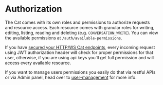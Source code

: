 # Authorization

The Cat comes with its own roles and permissions to authorize requests and resource access. Each resource comes with granular roles for writing, editing, listing, reading and deleting (e.g. `CONVERSATION_WRITE`). 
You can view the available permissions at `/auth/available-permissions`.

If you have [secured your HTTP/WS Cat endpoints](./authentication.md), every incoming request using JWT authorization header will check for proper permissions for that user, otherwise, if you are using api keys you'll get full permission and will access every available resource.

If you want to manage users permissions you easily do that via restful APIs or via Admin panel, head over to [user-management](./user-management.md) for more info.